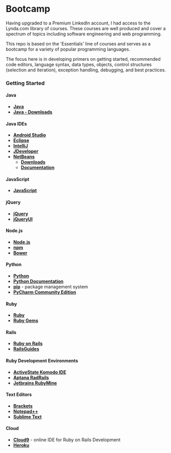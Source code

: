 # Bootcamp

Having upgraded to a Premium LinkedIn account, I had access to the Lynda.com library of courses. These courses are well produced and cover a spectrum of topics including software engineering and web programming.

This repo is based on the 'Essentials' line of courses and serves as a bootcamp for a variety of popular programming languages. 

The focus here is in developing primers on getting started, recommended code editors, language syntax, data types, objects, control structures (selection and iteration), exception handling, debugging, and best practices.

### Getting Started

#### Java

- **[Java](https://www.oracle.com/java/index.html)**
- **[Java - Downloads](http://www.oracle.com/technetwork/java/javase/downloads/index.html)**

#### Java IDEs

- **[Android Studio](https://developer.android.com/studio/index.html)**
- **[Eclipse](https://eclipse.org/)**
- **[IntelliJ](https://www.jetbrains.com/idea/)**
- **[JDeveloper](http://www.oracle.com/technetwork/developer-tools/jdev/overview/index.html)**
- **[NetBeans](https://netbeans.org/downloads/)**
	- **[Downloads](https://netbeans.org/downloads/)**
	- **[Documentation](https://netbeans.org/kb/index.html)** 

#### JavaScript

- **[JavaScript](https://developer.mozilla.org/en-US/docs/Web/JavaScript)**

#### jQuery

- **[jQuery](https://jquery.com/)**
- **[jQueryUI](https://jqueryui.com/)**

#### Node.js

- **[Node.js](https://nodejs.org/en/)**
- **[npm](https://www.npmjs.com/)**
- **[Bower](https://bower.io/)**

#### Python

- **[Python](https://www.python.org/)**
- **[Python Documentation](https://www.python.org/doc/)**
- **[pip](https://pip.pypa.io/en/stable/#)** - package management system             
- **[PyCharm Community Edition](http://www.jetbrains.com/pycharm/)**

#### Ruby

- **[Ruby](https://www.ruby-lang.org/en/)**
- **[Ruby Gems](https://rubygems.org/)**

#### Rails

- **[Ruby on Rails](http://rubyonrails.org/)**
- **[RailsGuides](http://guides.rubyonrails.org/getting_started.html)**

#### Ruby Development Environments

- **[ActiveState Komodo IDE](http://www.activestate.com/komodo-ide)**
- **[Aptana RadRails](http://www.aptana.com/products/radrails.html)**
- **[Jetbrains RubyMine](https://www.jetbrains.com/ruby/)**

#### Text Editors

- **[Brackets](http://brackets.io/)**
- **[Notepad++](https://notepad-plus-plus.org/)**
- **[Sublime Text](https://www.sublimetext.com/)**

#### Cloud

- **[Cloud9](https://c9.io/)** - online IDE for Ruby on Rails Development
- **[Heroku](https://www.heroku.com/)**



